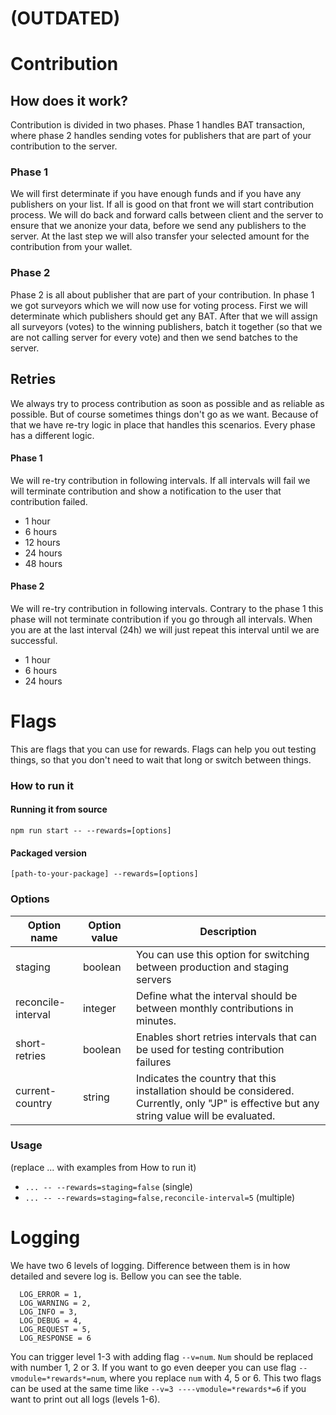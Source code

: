 # (OUTDATED)
# Contribution

## How does it work?
Contribution is divided in two phases. Phase 1 handles BAT transaction, where phase 2 handles sending votes for publishers that are part of your contribution to the server.

### Phase 1
We will first determinate if you have enough funds and if you have any publishers on your list. If all is good on that front we will start contribution process. We will do back and forward calls between client and the server to ensure that we anonize your data, before we send any publishers to the server. At the last step we will also transfer your selected amount for the contribution from your wallet.

### Phase 2
Phase 2 is all about publisher that are part of your contribution. In phase 1 we got surveyors which we will now use for voting process. First we will determinate which publishers should get any BAT. After that we will assign all surveyors (votes) to the winning publishers, batch it together (so that we are not calling server for every vote) and then we send batches to the server.


## Retries
We always try to process contribution as soon as possible and as reliable as possible. But of course sometimes things don't go as we want. Because of that we have re-try logic in place that handles this scenarios. Every phase has a different logic.

#### Phase 1
We will re-try contribution in following intervals. If all intervals will fail we will terminate contribution and show a notification to the user that contribution failed.
* 1 hour
* 6 hours
* 12 hours
* 24 hours
* 48 hours

#### Phase 2
We will re-try contribution in following intervals. Contrary to the phase 1 this phase will not terminate contribution if you go through all intervals. When you are at the last interval (24h) we will just repeat this interval until we are successful.
* 1 hour
* 6 hours
* 24 hours


# Flags
This are flags that you can use for rewards. Flags can help you out testing things, so that you don't need to wait that long or switch between things.

### How to run it

#### Running it from source
`npm run start -- --rewards=[options]`

#### Packaged version
`[path-to-your-package] --rewards=[options]`

### Options
Option name | Option value | Description
------------ | ------------- | -------------
staging | boolean | You can use this option for switching between production and staging servers
reconcile-interval |integer | Define what the interval should be between monthly contributions in minutes.
short-retries | boolean | Enables short retries intervals that can be used for testing contribution failures 
current-country | string | Indicates the country that this installation should be considered. Currently, only "JP" is effective but any string value will be evaluated.

### Usage
(replace ... with examples from How to run it)

* `... -- --rewards=staging=false` (single)
* `... -- --rewards=staging=false,reconcile-interval=5` (multiple)

# Logging
We have two 6 levels of logging. Difference between them is in how detailed and severe log is. Bellow you can see the table.

```
  LOG_ERROR = 1,
  LOG_WARNING = 2,
  LOG_INFO = 3,
  LOG_DEBUG = 4,
  LOG_REQUEST = 5,
  LOG_RESPONSE = 6
```

You can trigger level 1-3 with adding flag `--v=num`. `Num` should be replaced with number 1, 2 or 3. If you want to go even deeper you can use flag `--vmodule=*rewards*=num`, where you replace `num` with 4, 5 or 6. This two flags can be used at the same time like `--v=3 ----vmodule=*rewards*=6` if you want to print out all logs (levels 1-6).